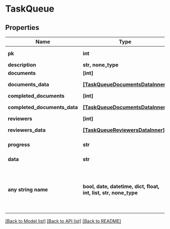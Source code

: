 # TaskQueue


## Properties
Name | Type | Description | Notes
------------ | ------------- | ------------- | -------------
**pk** | **int** |  | [optional] [readonly] 
**description** | **str, none_type** |  | [optional] 
**documents** | **[int]** |  | [optional] 
**documents_data** | [**[TaskQueueDocumentsDataInner]**](TaskQueueDocumentsDataInner.md) |  | [optional] [readonly] 
**completed_documents** | **[int]** |  | [optional] 
**completed_documents_data** | [**[TaskQueueDocumentsDataInner]**](TaskQueueDocumentsDataInner.md) |  | [optional] [readonly] 
**reviewers** | **[int]** |  | [optional] 
**reviewers_data** | [**[TaskQueueReviewersDataInner]**](TaskQueueReviewersDataInner.md) |  | [optional] [readonly] 
**progress** | **str** |  | [optional] [readonly] 
**data** | **str** |  | [optional] [readonly] 
**any string name** | **bool, date, datetime, dict, float, int, list, str, none_type** | any string name can be used but the value must be the correct type | [optional]

[[Back to Model list]](../README.md#documentation-for-models) [[Back to API list]](../README.md#documentation-for-api-endpoints) [[Back to README]](../README.md)


